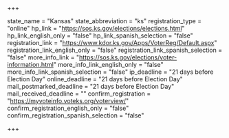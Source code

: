 +++

state_name = "Kansas"
state_abbreviation = "ks"
registration_type = "online"
hp_link = "https://sos.ks.gov/elections/elections.html"
hp_link_english_only = "false"
hp_link_spanish_selection = "false"
registration_link = "https://www.kdor.ks.gov/Apps/VoterReg/Default.aspx"
registration_link_english_only = "false"
registration_link_spanish_selection = "false"
more_info_link = "https://sos.ks.gov/elections/voter-information.html"
more_info_link_english_only = "false"
more_info_link_spanish_selection = "false"
ip_deadline = "21 days before Election Day"
online_deadline = "21 days before Election Day"
mail_postmarked_deadline = "21 days before Election Day"
mail_received_deadline = ""
confirm_registration = "https://myvoteinfo.voteks.org/voterview/"
confirm_registration_english_only = "false"
confirm_registration_spanish_selection = "false"

+++